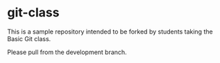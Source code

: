 # git-class
This is a sample repository intended to be forked by students taking the Basic Git class.

Please pull from the development branch.